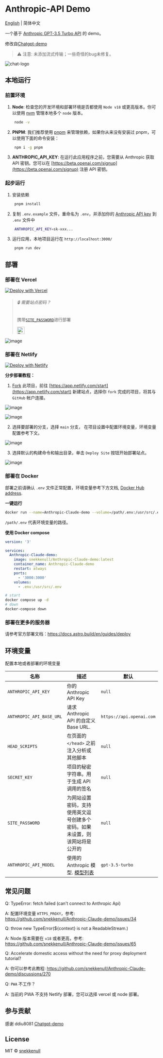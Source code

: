 # Anthropic-API Demo

[English](./README.md) | 简体中文

一个基于 [Anthropic GPT-3.5 Turbo API](https://platform.openai.com/docs/guides/chat) 的 demo。

修改自[Chatgpt-demo](https://github.com/ddiu8081/chatgpt-demo)

> ⚠️ 注意: 未添加流式传输；一些奇怪的bug未修复。

![chat-logo](https://lever-client-logos.s3.us-west-2.amazonaws.com/d63643d1-7a20-4e1b-b46d-5308d32d64c2-1622139505411.png)

## 本地运行

### 前置环境

1. **Node**: 检查您的开发环境和部署环境是否都使用 `Node v18` 或更高版本。你可以使用 [nvm](https://github.com/nvm-sh/nvm) 管理本地多个 `node` 版本。
   ```bash
    node -v
   ```
2. **PNPM**: 我们推荐使用 [pnpm](https://pnpm.io/) 来管理依赖，如果你从来没有安装过 pnpm，可以使用下面的命令安装：
   ```bash
    npm i -g pnpm
   ```
3. **ANTHROPIC_API_KEY**: 在运行此应用程序之前，您需要从 Anthropic 获取 API 密钥。您可以在 [https://beta.openai.com/signup](https://beta.openai.com/signup) 注册 API 密钥。

### 起步运行

1. 安装依赖
   ```bash
    pnpm install
   ```
2. 复制 `.env.example` 文件，重命名为 `.env`，并添加你的 [Anthropic API key](https://platform.openai.com/account/api-keys) 到 `.env` 文件中
   ```bash
    ANTHROPIC_API_KEY=sk-xxx...
   ```
3. 运行应用，本地项目运行在 `http://localhost:3000/`
   ```bash
    pnpm run dev
   ```

## 部署

### 部署在 Vercel

[![Deploy with Vercel](https://vercel.com/button)](https://vercel.com/new/clone?repository-url=https%3A%2F%2Fgithub.com%2Fsnekkenull%2FAnthropic-Claude-demo&env=ANTHROPIC_API_KEY&envDescription=Anthropic%20API%20Key&envLink=https%3A%2F%2Fplatform.openai.com%2Faccount%2Fapi-keys)



> ###### 🔒 需要站点密码？	
>
> 携带[`SITE_PASSWORD`](#environment-variables)进行部署
> 
> <a href="https://vercel.com/new/clone?repository-url=https%3A%2F%2Fgithub.com%2Fsnekkenull%2FAnthropic-Claude-demo&env=ANTHROPIC_API_KEY&env=SITE_PASSWORD&envDescription=Anthropic%20API%20Key&envLink=https%3A%2F%2Fplatform.openai.com%2Faccount%2Fapi-keys" alt="Deploy with Vercel" target="_blank"><img src="https://vercel.com/button" alt="Deploy with Vercel" height=24 style="vertical-align: middle; margin-right: 4px;"></a>

![image](https://cdn.staticaly.com/gh/yzh990918/static@master/20230310/image.4wzfb79qt7k0.webp)

### 部署在 Netlify

[![Deploy with Netlify](https://www.netlify.com/img/deploy/button.svg)](https://app.netlify.com/start/deploy?repository=https://github.com/snekkenull/Anthropic-Claude-demo#ANTHROPIC_API_KEY=&HTTPS_PROXY=&ANTHROPIC_API_BASE_URL=&HEAD_SCRIPTS=&SECRET_KEY=&ANTHROPIC_API_MODEL=&SITE_PASSWORD=)

**分步部署教程：**

1. [Fork](https://github.com/snekkenull/Anthropic-Claude-demo/fork) 此项目，前往 [https://app.netlify.com/start](https://app.netlify.com/start) 新建站点，选择你 `fork` 完成的项目，将其与 `GitHub` 帐户连接。

![image](https://cdn.staticaly.com/gh/yzh990918/static@master/20230310/image.3nlt4hgzb16o.webp)

![image](https://cdn.staticaly.com/gh/yzh990918/static@master/20230310/image.5fhfouap270g.webp)


2. 选择要部署的分支，选择 `main` 分支， 在项目设置中配置环境变量，环境变量配置参考下文。

![image](https://cdn.staticaly.com/gh/yzh990918/static@master/20230310/image.6dvtfmoijb7k.webp)

3. 选择默认的构建命令和输出目录，单击 `Deploy Site` 按钮开始部署站点。

![image](https://cdn.staticaly.com/gh/yzh990918/static@master/20230310/image.e0n7c0zaen4.webp)

### 部署在 Docker
部署之前请确认 `.env` 文件正常配置，环境变量参考下方文档, [Docker Hub address](https://hub.docker.com/r/snekkenull/Anthropic-Claude-demo).

**一键运行**
```bash
docker run --name=Anthropic-Claude-demo --volume=/path/.env:/usr/src/.env:rw -p 3000:3000 -d snekkenull/Anthropic-Claude-demo:latest
```
`/path/.env` 代表环境变量的路径。

**使用 Docker compose**
```yml
version: '3'

services:
  Anthropic-Claude-demo:
    image: snekkenull/Anthropic-Claude-demo:latest
    container_name: Anthropic-Claude-demo
    restart: always
    ports:
      - '3000:3000'
    volumes:
      - .env:/usr/src/.env
```

```bash
# start
docker compose up -d
# down
docker-compose down
```

### 部署在更多的服务器

请参考官方部署文档：https://docs.astro.build/en/guides/deploy

## 环境变量

配置本地或者部署的环境变量

| 名称 | 描述 | 默认 |
| --- | --- | --- |
| `ANTHROPIC_API_KEY` | 你的 Anthropic API Key | `null` |
| `ANTHROPIC_API_BASE_URL` | 请求 Anthropic API 的自定义 Base URL. | `https://api.openai.com` |
| `HEAD_SCRIPTS` | 在页面的 `</head>` 之前注入分析或其他脚本 | `null` |
| `SECRET_KEY` | 项目的秘密字符串。用于生成 API 调用的签名 | `null` |
| `SITE_PASSWORD` | 为网站设置密码，支持使用英文逗号创建多个密码。如果未设置，则该网站将是公开的 | `null` |
| `ANTHROPIC_API_MODEL` | 使用的 Anthropic 模型. [模型列表](https://platform.openai.com/docs/api-reference/models/list) | `gpt-3.5-turbo` |

## 常见问题

Q: TypeError: fetch failed (can't connect to Anthropic Api)

A: 配置环境变量 `HTTPS_PROXY`，参考: https://github.com/snekkenull/Anthropic-Claude-demo/issues/34

Q: throw new TypeError(${context} is not a ReadableStream.)

A: Node 版本需要在 `v18` 或者更高，参考: https://github.com/snekkenull/Anthropic-Claude-demo/issues/65

Q: Accelerate domestic access without the need for proxy deployment tutorial?

A: 你可以参考此教程: https://github.com/snekkenull/Anthropic-Claude-demo/discussions/270

Q: `PWA` 不工作？

A: 当前的 PWA 不支持 Netlify 部署，您可以选择 vercel 或 node 部署。

## 参与贡献

感谢 ddiu8081 [Chatgpt-demo](https://github.com/ddiu8081/chatgpt-demo)

## License

MIT © [snekkenull](https://github.com/snekkenull/Anthropic-Claude-demo/blob/main/LICENSE)
